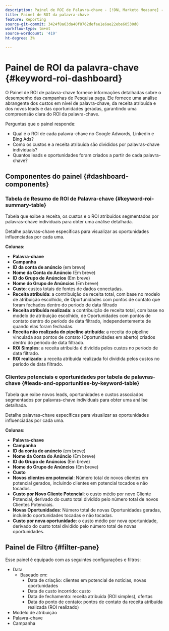 ```yaml
---
description: Painel de ROI de Palavra-chave - [!DNL Marketo Measure] - Produto
title: Painel de ROI da palavra-chave
feature: Reporting
source-git-commit: 3424f8a63da40f8762defae1e6ae22ebe60530d0
workflow-type: tm+mt
source-wordcount: '419'
ht-degree: 3%

---
```


# Painel de ROI da palavra-chave {#keyword-roi-dashboard}

O Painel de ROI de palavra-chave fornece informações detalhadas sobre o desempenho das campanhas de Pesquisa paga. Ele fornece uma análise abrangente dos custos em nível de palavra-chave, da receita atribuída e dos novos leads e das oportunidades geradas, garantindo uma compreensão clara do ROI da palavra-chave.

Perguntas que o painel responde:

* Qual é o ROI de cada palavra-chave no Google Adwords, Linkedin e Bing Ads?
* Como os custos e a receita atribuída são divididos por palavras-chave individuais?
* Quantos leads e oportunidades foram criados a partir de cada palavra-chave?

## Componentes do painel {#dashboard-components}

### Tabela de Resumo de ROI de Palavra-chave {#keyword-roi-summary-table}

Tabela que exibe a receita, os custos e o ROI atribuídos segmentados por palavras-chave individuais para obter uma análise detalhada.

Detalhe palavras-chave específicas para visualizar as oportunidades influenciadas por cada uma.

**Colunas:**

* **Palavra-chave**
* **Campanha**
* **ID da conta de anúncio** (em breve)
* **Nome da Conta do Anúncio** (Em breve)
* **ID do Grupo de Anúncios** (Em breve)
* **Nome do Grupo de Anúncios** (Em breve)
* **Custo**: custos totais de fontes de dados conectadas.
* **Receita atribuída**: a contribuição de receita total, com base no modelo de atribuição escolhido, de Oportunidades com pontos de contato que foram fechados dentro do período de data filtrado
* **Receita atribuída realizada**: a contribuição de receita total, com base no modelo de atribuição escolhido, de Oportunidades com pontos de contato dentro do período de data filtrado, independentemente de quando elas foram fechadas.
* **Receita não realizada do pipeline atribuída**: a receita do pipeline vinculada aos pontos de contato (Oportunidades em aberto) criados dentro do período de data filtrado.
* **ROI Simples**: a receita atribuída é dividida pelos custos no período de data filtrado.
* **ROI realizado**: a receita atribuída realizada foi dividida pelos custos no período de data filtrado.

### Clientes potenciais e oportunidades por tabela de palavras-chave {#leads-and-opportunities-by-keyword-table}

Tabela que exibe novos leads, oportunidades e custos associados segmentados por palavras-chave individuais para obter uma análise detalhada.

Detalhe palavras-chave específicas para visualizar as oportunidades influenciadas por cada uma.

**Colunas:**

* **Palavra-chave**
* **Campanha**
* **ID da conta de anúncio** (em breve)
* **Nome da Conta do Anúncio** (Em breve)
* **ID do Grupo de Anúncios** (Em breve)
* **Nome do Grupo de Anúncios** (Em breve)
* **Custo**
* **Novos clientes em potencial**: Número total de novos clientes em potencial gerados, incluindo clientes em potencial tocados e não tocados.
* **Custo por Novo Cliente Potencial**: o custo médio por novo Cliente Potencial, derivado do custo total dividido pelo número total de novos Clientes Potenciais.
* **Novas Oportunidades**: Número total de novas Oportunidades geradas, incluindo oportunidades tocadas e não tocadas.
* **Custo por nova oportunidade**: o custo médio por nova oportunidade, derivado do custo total dividido pelo número total de novas oportunidades.

## Painel de Filtro {#filter-pane}

Esse painel é equipado com as seguintes configurações e filtros:

* Data
   * Baseado em:
      * Data de criação: clientes em potencial de notícias, novas oportunidades
      * Data de custo incorrido: custo
      * Data de fechamento: receita atribuída (ROI simples), ofertas
      * Data do ponto de contato: pontos de contato da receita atribuída realizada (ROI realizado)
* Modelo de atribuição
* Palavra-chave
* Campanha
